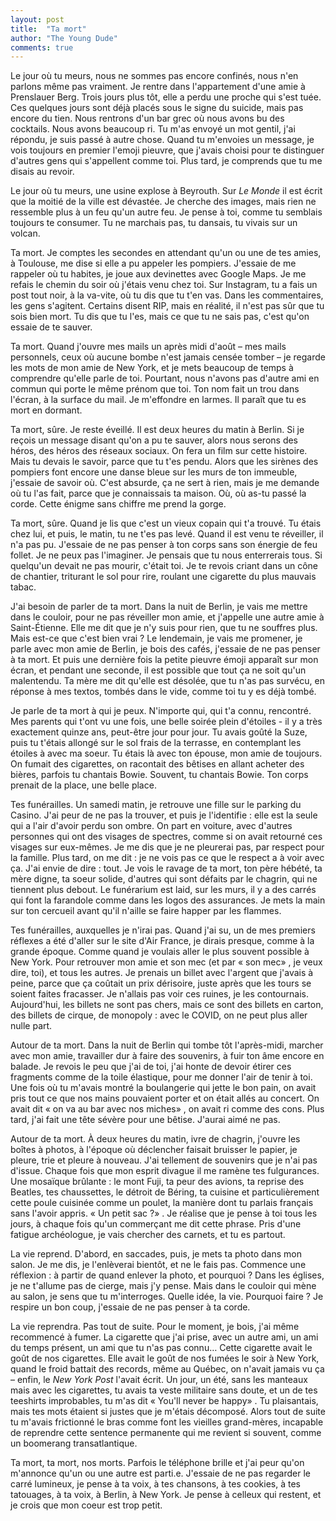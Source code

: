 ```yaml
---
layout: post
title:  "Ta mort"
author: "The Young Dude"
comments: true
---
```


Le jour où tu meurs, nous ne sommes pas encore confinés, nous n'en parlons même pas vraiment. Je rentre dans l'appartement d'une amie à Prenslauer Berg. Trois jours plus tôt, elle a perdu une proche qui s'est tuée. Ces quelques jours sont déjà placés sous le signe du suicide, mais pas encore du tien. Nous rentrons d'un bar grec où nous avons bu des cocktails. Nous avons beaucoup ri. Tu m'as envoyé un mot gentil, j'ai répondu, je suis passé à autre chose. Quand tu m'envoies un message, je vois toujours en premier l'emoji pieuvre, que j'avais choisi pour te distinguer d'autres gens qui s'appellent comme toi. Plus tard, je comprends que tu me disais au revoir.

Le jour où tu meurs, une usine explose à Beyrouth. Sur *Le Monde* il est écrit que la moitié de la ville est dévastée. Je cherche des images, mais rien ne ressemble plus à un feu qu'un autre feu. Je pense à toi, comme tu semblais toujours te consumer. Tu ne marchais pas, tu dansais, tu vivais sur un volcan. 

Ta mort. Je comptes les secondes en attendant qu'un ou une de tes amies, à Toulouse, me dise si elle a pu appeler les pompiers. J'essaie de me rappeler où tu habites, je joue aux devinettes avec Google Maps. Je me refais le chemin du soir où j'étais venu chez toi. Sur Instagram, tu a fais un post tout noir, à la va-vite, où tu dis que tu t'en vas. Dans les commentaires, les gens s'agitent. Certains disent RIP, mais en réalité, il n'est pas sûr que tu sois bien mort. Tu dis que tu l'es, mais ce que tu ne sais pas, c'est qu'on essaie de te sauver.

Ta mort. Quand j'ouvre mes mails un après midi d'août – mes mails personnels, ceux où aucune bombe n'est jamais censée tomber – je regarde les mots de mon amie de New York, et je mets beaucoup de temps à comprendre qu'elle parle de toi. Pourtant, nous n'avons pas d'autre ami en commun qui porte le même prénom que toi. Ton nom fait un trou dans l'écran, à la surface du mail. Je m'effondre en larmes. Il paraît que tu es mort en dormant.

Ta mort, sûre. Je reste éveillé. Il est deux heures du matin à Berlin. Si je reçois un message disant qu'on a pu te sauver, alors nous serons des héros, des héros des réseaux sociaux. On fera un film sur cette histoire. Mais tu devais le savoir, parce que tu t'es pendu. Alors que les sirènes des pompiers font encore une danse bleue sur les murs de ton immeuble, j'essaie de savoir où. C'est absurde, ça ne sert à rien, mais je me demande où tu l'as fait, parce que je connaissais ta maison. Où, où as-tu passé la corde. Cette énigme sans chiffre me prend la gorge.

Ta mort, sûre. Quand je lis que c'est un vieux copain qui t'a trouvé. Tu étais chez lui, et puis, le matin, tu ne t'es pas levé. Quand il est venu te réveiller, il n'a pas pu. J'essaie de ne pas penser à ton corps sans son énergie de feu follet. Je ne peux pas l'imaginer. Je pensais que tu nous enterrerais tous. Si quelqu'un devait ne pas mourir, c'était toi. Je te revois criant dans un cône de chantier, triturant le sol pour rire, roulant une cigarette du plus mauvais tabac.

J'ai besoin de parler de ta mort. Dans la nuit de Berlin, je vais me mettre dans le couloir, pour ne pas réveiller mon amie, et j'appelle une autre amie à Saint-Étienne. Elle me dit que je n'y suis pour rien, que tu ne souffres plus. Mais est-ce que c'est bien vrai ? Le lendemain, je vais me promener, je parle avec mon amie de Berlin, je bois des cafés, j'essaie de ne pas penser à ta mort. Et puis une dernière fois la petite pieuvre émoji apparaît sur mon écran, et pendant une seconde, il est possible que tout ça ne soit qu'un malentendu. Ta mère me dit qu'elle est désolée, que tu n'as pas survécu, en réponse à mes textos, tombés dans le vide, comme toi tu y es déjà tombé.

Je parle de ta mort à qui je peux. N'importe qui, qui t'a connu, rencontré. Mes parents qui t'ont vu une fois, une belle soirée plein d'étoiles - il y a très exactement quinze ans, peut-être jour pour jour. Tu avais goûté la Suze, puis tu t'étais allongé sur le sol frais de la terrasse, en contemplant les étoiles à avec ma soeur. Tu étais là avec ton épouse, mon amie de toujours. On fumait des cigarettes, on racontait des bêtises en allant acheter des bières, parfois tu chantais Bowie. Souvent, tu chantais Bowie. Ton corps prenait de la place, une belle place.

Tes funérailles. Un samedi matin, je retrouve une fille sur le parking du Casino. J'ai peur de ne pas la trouver, et puis je l'identifie : elle est la seule qui a l'air d'avoir perdu son ombre. On part en voiture, avec d'autres personnes qui ont des visages de spectres, comme si on avait retourné ces visages sur eux-mêmes. Je me dis que je ne pleurerai pas, par respect pour la famille. Plus tard, on me dit : je ne vois pas ce que le respect a à voir avec ça. J'ai envie de dire : tout. Je vois le ravage de ta mort, ton père hébété, ta mère digne, ta soeur solide, d'autres qui sont défaits par le chagrin, qui ne tiennent plus debout. Le funérarium est laid, sur les murs, il y a des carrés qui font la farandole comme dans les logos des assurances. Je mets la main sur ton cercueil avant qu'il n'aille se faire happer par les flammes.

Tes funérailles, auxquelles je n'irai pas. Quand j'ai su, un de mes premiers réflexes a été d'aller sur le site d'Air France, je dirais presque, comme à la grande époque. Comme quand je voulais aller le plus souvent possible à New York. Pour retrouver mon amie et son mec (et par &laquo;&nbsp;son mec&raquo;&nbsp;, je veux dire, toi), et tous les autres. Je prenais un billet avec l'argent que j'avais à peine, parce que ça coûtait un prix dérisoire, juste après que les tours se soient faites fracasser. Je n'allais pas voir ces ruines, je les contournais. Aujourd'hui, les billets ne sont pas chers, mais ce sont des billets en carton, des billets de cirque, de monopoly : avec le COVID, on ne peut plus aller nulle part.

Autour de ta mort. Dans la nuit de Berlin qui tombe tôt l'après-midi, marcher avec mon amie, travailler dur à faire des souvenirs, à fuir ton âme encore en balade. Je revois le peu que j'ai de toi, j'ai honte de devoir étirer ces fragments comme de la toile élastique, pour me donner l'air de tenir à toi. Une fois où tu m'avais montré la boulangerie qui jette le bon pain, on avait pris tout ce que nos mains pouvaient porter et on était allés au concert. On avait dit &laquo;&nbsp;on va au bar avec nos miches&raquo;&nbsp;, on avait ri comme des cons. Plus tard, j'ai fait une tête sévère pour une bêtise. J'aurai aimé ne pas.

Autour de ta mort. À deux heures du matin, ivre de chagrin, j'ouvre les boîtes à photos, à l'époque où déclencher faisait bruisser le papier, je pleure, trie et pleure à nouveau. J'ai tellement de souvenirs que je n'ai pas d'issue. Chaque fois que mon esprit divague il me ramène tes fulgurances. Une mosaïque brûlante : le mont Fuji, ta peur des avions, ta reprise des Beatles, tes chaussettes, le détroit de Béring, ta cuisine et particulièrement cette poule cuisinée comme un poulet, la manière dont tu parlais français sans l'avoir appris. &laquo;&nbsp;Un petit sac ?&raquo;&nbsp;. Je réalise que je pense à toi tous les jours, à chaque fois qu'un commerçant me dit cette phrase. Pris d'une fatigue archéologue, je vais chercher des carnets, et tu es partout. 

La vie reprend. D'abord, en saccades, puis, je mets ta photo dans mon salon. Je me dis, je l'enlèverai bientôt, et ne le fais pas. Commence une réflexion : à partir de quand enlever la photo, et pourquoi ? Dans les églises, je ne t'allume pas de cierge, mais j'y pense. Mais dans le couloir qui mène au salon, je sens que tu m'interroges. Quelle idée, la vie. Pourquoi faire ? Je respire un bon coup, j'essaie de ne pas penser à ta corde.

La vie reprendra. Pas tout de suite. Pour le moment, je bois, j'ai même recommencé à fumer. La cigarette que j'ai prise, avec un autre ami, un ami du temps présent, un ami que tu n'as pas connu… Cette cigarette avait le goût de nos cigarettes. Elle avait le goût de nos fumées le soir à New York, quand le froid battait des records, même au Québec, on n'avait jamais vu ça – enfin, le *New York Post* l'avait écrit. Un jour, un été, sans les manteaux mais avec les cigarettes, tu avais ta veste militaire sans doute, et un de tes teeshirts improbables, tu m'as dit  &laquo;&nbsp;You'll never be happy&raquo;&nbsp;. Tu plaisantais, mais tes mots étaient si justes que je m'étais décomposé. Alors tout de suite tu m'avais frictionné le bras comme font les vieilles grand-mères, incapable de reprendre cette sentence permanente qui me revient si souvent, comme un boomerang transatlantique.

Ta mort, ta mort, nos morts. Parfois le téléphone brille et j'ai peur qu'on m'annonce qu'un ou une autre est parti.e. J'essaie de ne pas regarder le carré lumineux, je pense à ta voix, à tes chansons, à tes cookies, à tes tatouages, à ta voix, à Berlin, à New York. Je pense à celleux qui restent, et je crois que mon coeur est trop petit.






